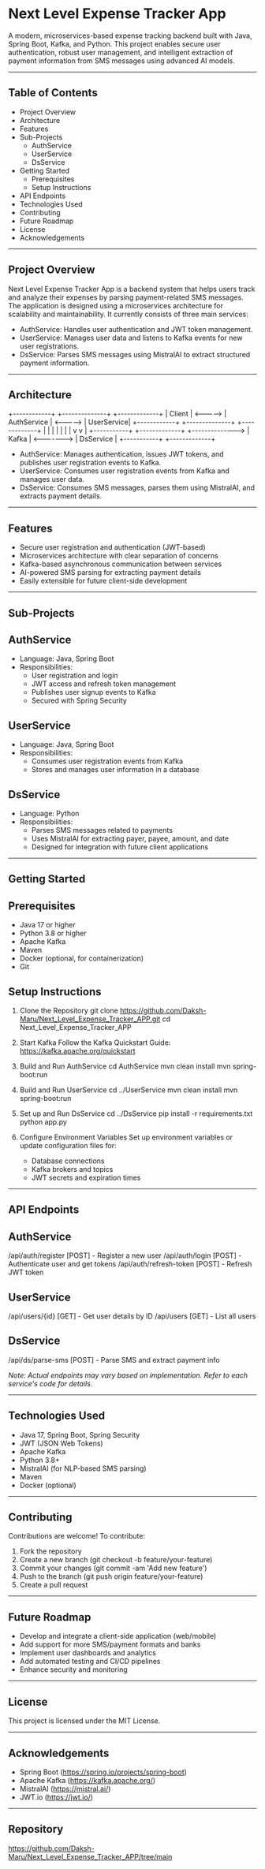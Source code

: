 Next Level Expense Tracker App
=============================

A modern, microservices-based expense tracking backend built with Java, Spring Boot, Kafka, and Python. This project enables secure user authentication, robust user management, and intelligent extraction of payment information from SMS messages using advanced AI models.

---------------------------------------------------------------------
Table of Contents
-----------------
- Project Overview
- Architecture
- Features
- Sub-Projects
  - AuthService
  - UserService
  - DsService
- Getting Started
  - Prerequisites
  - Setup Instructions
- API Endpoints
- Technologies Used
- Contributing
- Future Roadmap
- License
- Acknowledgements

---------------------------------------------------------------------
Project Overview
----------------
Next Level Expense Tracker App is a backend system that helps users track and analyze their expenses by parsing payment-related SMS messages. The application is designed using a microservices architecture for scalability and maintainability. It currently consists of three main services:

- AuthService: Handles user authentication and JWT token management.
- UserService: Manages user data and listens to Kafka events for new user registrations.
- DsService: Parses SMS messages using MistralAI to extract structured payment information.

---------------------------------------------------------------------
Architecture
------------
+------------+         +--------------+         +-------------+
|  Client    | <-----> | AuthService  | <-----> |  UserService|
+------------+         +--------------+         +-------------+
       |                      |                        |
       |                      |                        |
       |                      v                        v
       |                +-----------+           +-------------+
       +--------------> |  Kafka    | <-------> |  DsService  |
                        +-----------+           +-------------+

- AuthService: Manages authentication, issues JWT tokens, and publishes user registration events to Kafka.
- UserService: Consumes user registration events from Kafka and manages user data.
- DsService: Consumes SMS messages, parses them using MistralAI, and extracts payment details.

---------------------------------------------------------------------
Features
--------
- Secure user registration and authentication (JWT-based)
- Microservices architecture with clear separation of concerns
- Kafka-based asynchronous communication between services
- AI-powered SMS parsing for extracting payment details
- Easily extensible for future client-side development

---------------------------------------------------------------------
Sub-Projects
------------

AuthService
-----------
- Language: Java, Spring Boot
- Responsibilities:
  - User registration and login
  - JWT access and refresh token management
  - Publishes user signup events to Kafka
  - Secured with Spring Security

UserService
-----------
- Language: Java, Spring Boot
- Responsibilities:
  - Consumes user registration events from Kafka
  - Stores and manages user information in a database

DsService
---------
- Language: Python
- Responsibilities:
  - Parses SMS messages related to payments
  - Uses MistralAI for extracting payer, payee, amount, and date
  - Designed for integration with future client applications

---------------------------------------------------------------------
Getting Started
---------------

Prerequisites
-------------
- Java 17 or higher
- Python 3.8 or higher
- Apache Kafka
- Maven
- Docker (optional, for containerization)
- Git

Setup Instructions
------------------
1. Clone the Repository
   git clone https://github.com/Daksh-Maru/Next_Level_Expense_Tracker_APP.git
   cd Next_Level_Expense_Tracker_APP

2. Start Kafka
   Follow the Kafka Quickstart Guide: https://kafka.apache.org/quickstart

3. Build and Run AuthService
   cd AuthService
   mvn clean install
   mvn spring-boot:run

4. Build and Run UserService
   cd ../UserService
   mvn clean install
   mvn spring-boot:run

5. Set up and Run DsService
   cd ../DsService
   pip install -r requirements.txt
   python app.py

6. Configure Environment Variables
   Set up environment variables or update configuration files for:
   - Database connections
   - Kafka brokers and topics
   - JWT secrets and expiration times

---------------------------------------------------------------------
API Endpoints
-------------

AuthService
-----------
/api/auth/register      [POST]   - Register a new user
/api/auth/login         [POST]   - Authenticate user and get tokens
/api/auth/refresh-token [POST]   - Refresh JWT token

UserService
-----------
/api/users/{id}         [GET]    - Get user details by ID
/api/users              [GET]    - List all users

DsService
---------
/api/ds/parse-sms       [POST]   - Parse SMS and extract payment info

*Note: Actual endpoints may vary based on implementation. Refer to each service's code for details.*

---------------------------------------------------------------------
Technologies Used
-----------------
- Java 17, Spring Boot, Spring Security
- JWT (JSON Web Tokens)
- Apache Kafka
- Python 3.8+
- MistralAI (for NLP-based SMS parsing)
- Maven
- Docker (optional)

---------------------------------------------------------------------
Contributing
------------
Contributions are welcome! To contribute:

1. Fork the repository
2. Create a new branch (git checkout -b feature/your-feature)
3. Commit your changes (git commit -am 'Add new feature')
4. Push to the branch (git push origin feature/your-feature)
5. Create a pull request

---------------------------------------------------------------------
Future Roadmap
--------------
- Develop and integrate a client-side application (web/mobile)
- Add support for more SMS/payment formats and banks
- Implement user dashboards and analytics
- Add automated testing and CI/CD pipelines
- Enhance security and monitoring

---------------------------------------------------------------------
License
-------
This project is licensed under the MIT License.

---------------------------------------------------------------------
Acknowledgements
----------------
- Spring Boot (https://spring.io/projects/spring-boot)
- Apache Kafka (https://kafka.apache.org/)
- MistralAI (https://mistral.ai/)
- JWT.io (https://jwt.io/)

---------------------------------------------------------------------
Repository
----------
https://github.com/Daksh-Maru/Next_Level_Expense_Tracker_APP/tree/main
